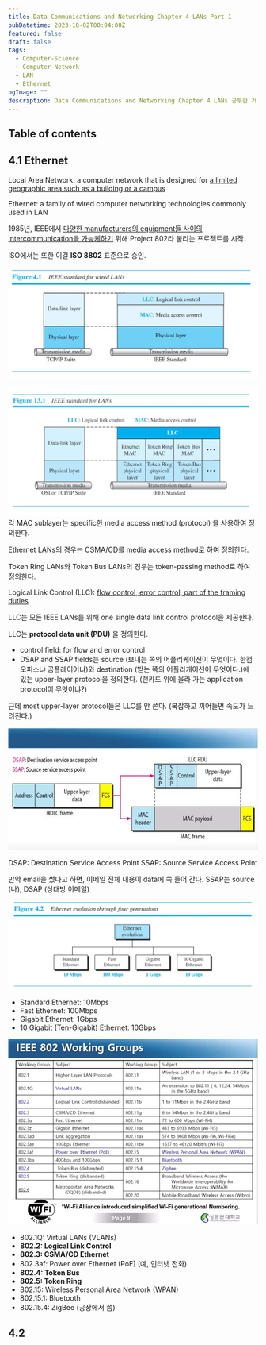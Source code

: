 ```yaml
---
title: Data Communications and Networking Chapter 4 LANs Part 1
pubDatetime: 2023-10-02T00:04:00Z
featured: false
draft: false
tags:
  - Computer-Science
  - Computer-Network
  - LAN
  - Ethernet
ogImage: ""
description: Data Communications and Networking Chapter 4 LANs 공부한 거 정리
---
```


## Table of contents

## 4.1 Ethernet

Local Area Network: a computer network that is designed for <u>a limited geographic area such as a building or a campus</u>

Ethernet: a family of wired computer networking technologies commonly used in LAN

1985년, IEEE에서 <u>다양한 manufacturers의 equipment들 사이의 intercommunication을 가능케하기</u> 위해 Project 802라 불리는 프로젝트를 시작.

ISO에서는 또한 이걸 **ISO 8802** 표준으로 승인.

![](/src/assets/image/data-communications-and-networking-chapter-4-lans-part1-1696173798651.jpeg)

![](/src/assets/image/data-communications-and-networking-chapter-4-lans-part1-1696173925385.jpeg)
각 MAC sublayer는 specific한 media access method (protocol) 을 사용하여 정의한다.

Ethernet LANs의 경우는 CSMA/CD를 media access method로 하여 정의한다.

Token Ring LANs와 Token Bus LANs의 경우는 token-passing method로 하여 정의한다.

Logical Link Control (LLC): <u>flow control, error control, part of the framing duties</u>

LLC는 모든 IEEE LANs를 위해 one single data link control protocol을 제공한다.

LLC는 **protocol data unit (PDU)** 을 정의한다.

- control field: for flow and error control
- DSAP and SSAP fields는 source (보내는 쪽의 어플리케이션이 무엇이다. 한컴오피스냐 곰플레이어냐)와 destination (받는 쪽의 어플리케이션이 무엇이다.)에 있는 upper-layer protocol을 정의한다. (랜카드 위에 올라 가는 application protocol이 무엇이냐?)

근데 most upper-layer protocol들은 LLC를 안 쓴다. (복잡하고 끼어들면 속도가 느려진다.)

![](/src/assets/image/data-communications-and-networking-chapter-4-lans-part1-1696175216740.jpeg)

DSAP: Destination Service Access Point
SSAP: Source Service Access Point

만약 email을 썼다고 하면, 이메일 전체 내용이 data에 쏙 들어 간다.
SSAP는 source (나), DSAP (상대방 이메일)

![](/src/assets/image/data-communications-and-networking-chapter-4-lans-part1-1696175792874.jpeg)

- Standard Ethernet: 10Mbps
- Fast Ethernet: 100Mbps
- Gigabit Ethernet: 1Gbps
- 10 Gigabit (Ten-Gigabit) Ethernet: 10Gbps

![](/src/assets/image/data-communications-and-networking-chapter-4-lans-part1-1696176038888.jpeg)

- 802.1Q: Virtual LANs (VLANs)
- **802.2: Logical Link Control**
- **802.3: CSMA/CD Ethernet**
- 802.3af: Power over Ethernet (PoE) (예, 인터넷 전화)
- **802.4: Token Bus**
- **802.5: Token Ring**
- 802.15: Wireless Personal Area Network (WPAN)
- 802.15.1: Bluetooth
- 802.15.4: ZigBee (공장에서 씀)

## 4.2
